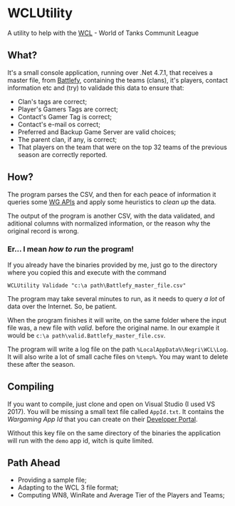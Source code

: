 
# WCLUtility
A utility to help with the [WCL](https://battlefy.com/world-of-tanks-community-league-wcl) - World of Tanks Communit League

## What?

It's a small console application, running over .Net 4.7.1, that receives a master file, from [Battlefy](https://battlefy.com/), containing the teams (clans), it's players, contact information etc and (try) to validade this data to ensure that:

* Clan's tags are correct;
* Player's Gamers Tags are correct;
* Contact's Gamer Tag is correct;
* Contact's e-mail os correct;
* Preferred and Backup Game Server are valid choices;
* The parent clan, if any, is correct;
* That players on the team that were on the top 32 teams of the previous season are correctly reported.

## How?

The program parses the CSV, and then for each peace of information it queries some [WG APIs](https://developers.wargaming.net/) and apply some heuristics to *clean up* the data.

The output of the program is another CSV, with the data validated, and aditional columns with normalized information, or the reason why the original record is wrong.

### Er... I mean *how to run* the program!

If you already have the binaries provided by me, just go to the directory where you copied this and execute with the command

`WCLUtility Validade "c:\a path\Battlefy_master_file.csv"`

The program may take several minutes to run, as it needs to query *a lot* of data over the Internet. So, be patient.

When the program finishes it will write, on the same folder where the input file was, a new file with *valid.* before the original name. In our example it would be `c:\a path\valid.Battlefy_master_file.csv`.

The program will write a log file on the path `%LocalAppData%\Negri\WCL\Log`. It will also write a lot of small cache files on `%temp%`. You may want to delete these after the season.

## Compiling

If you want to compile, just clone and open on Visual Studio (I used VS 2017). You will be missing a small text file called `AppId.txt`. It contains the *Wargaming App Id* that you can create on their [Developer Portal](https://developers.wargaming.net/).

Without this key file on the same directory of the binaries the application will run with the `demo` app id, witch is quite limited.

## Path Ahead

* Providing a sample file;
* Adapting to the WCL 3 file format;
* Computing WN8, WinRate and Average Tier of the Players and Teams;
